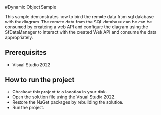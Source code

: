 #Dynamic Object Sample

This sample demonstrates how to bind the remote data from sql database with the diagram. The remote data from the SQL database can be can be consumed by createing a web API and configure the diagram using the SfDataManager to interact with the created Web API and consume the data appropriately.


## Prerequisites

* Visual Studio 2022

## How to run the project

* Checkout this project to a location in your disk.
* Open the solution file using the Visual Studio 2022.
* Restore the NuGet packages by rebuilding the solution.
* Run the project.

